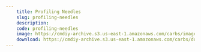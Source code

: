 ```yaml
---
    title: Profiling Needles
    slug: profiling-needles
    description:
    code: profiling-needles
    image: https://cmdiy-archive.s3.us-east-1.amazonaws.com/carbs/images/needleProfiling.jpeg
    download: https://cmdiy-archive.s3.us-east-1.amazonaws.com/carbs/documents/profiling-needles.pdf
---
```

<!-- Content of the page -->

##
